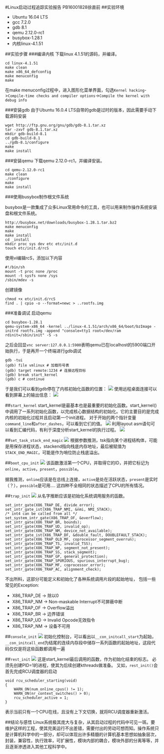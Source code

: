 #Linux启动过程追踪实验报告
PB16001828徐直前
##实验环境
* Ubuntu 16.04 LTS
* gcc 7.2.0
* gdb 8.1
* qemu 2.12.0-rc1
* busybox-1.28.1
* 内核linux-4.1.51


##实验步骤
###编译内核
下载linux 4.1.51的源码，并编译。

	cd linux-4.1.51
	make clean
	make x86_64_defconfig
	make menuconfig
	make
在make menuconfig过程中，进入图形化菜单界面，勾选`Kernel hacking`->`Compile-time checks and compiler options`->`Compile the kernel with debug info`

###安装gdb
由于Ubuntu 16.0.4 LTS自带的gdb是过时的版本，因此需要手动下载源码安装

	wget http://ftp.gnu.org/gnu/gdb/gdb-8.1.tar.xz
	tar -zxvf gdb-8.1.tar.xz
	mkdir gdb-build-8.1  
	cd gdb-build-8.1
	../gdb-8.1/configure
	make
	make install 
	
###安装qemu
下载qemu 2.12.0-rc1，并编译安装。

	cd qemu-2.12.0-rc1
	make clean
	./configure
	make
	make install

###使用busybox制作根文件系统

busybox是一款集成了众多Linux常用命令的工具，也可以用来制作操作系统安装盘和根文件系统。

	http://busybox.net/downloads/busybox-1.28.1.tar.bz2
	make menuconfig
	make
	make install
	cd _install
	mkdir proc sys dev etc etc/init.d
	touch etc/init.d/rcS
使用vi编辑rcS，添加以下内容

	#!/bin/sh
	mount -t proc none /proc
	mount -t sysfs none /sys
	/sbin/mdev -s
	
创建镜像

	chmod +x etc/init.d/rcS
	find . | cpio -o --format=newc > ..rootfs.img
###准备调试
启动qemu

	cd busybox-1.28.1
	qemu-system-x86_64 -kernel ../linux-4.1.51/arch/x86_64/boot/bzImage -initrd rootfs.img -append "console=tty1 root=/dev/ram rdinit=/sbin/init" -S -s
	
之后会回显`vnc server:127.0.0.1:5900`表明qemu已在localhost的5900端口开始执行，于是再开一个终端进行gdb调试

	gdb -tui
	(gdb) file vmlinux # 加载符号表
	(gdb) target remote:1234 # 连接远程目标
	(gdb) break start_kernel
	(gdb) c # continue
	
于是我们可以看到gdb停在了内核初始化函数的位置：
![](ss/init.png)
使用远程桌面连接可以看到屏幕上的输出信息：
![](ss/showvnc.png)


##`start_kernel`
start\_kernel是最基本也是最重要的初始化函数。start_kernel()中调用了一系列初始化函数，以完成核心数据结构的初始化。它的主要目的是完成内核的初始化过程并且启动第一个init进程。
对于开始的两个指针变量`command_line`和`after_dashes`，可以看到它们的值。
![](ss/twovar.png)
利用layout asm语句可以看到汇编代码，有利于深度分析start\_kernel的执行过程。
![](ss/asm.png)

##`set_task_stack_end_magic`
![](ss/set_task.png)
根据参数推测，tsk指向某个进程结构体，可能是用保存进程状态，stackend指向栈底内存地址，最后被赋值为`STACK_END_MAGIC`，可能是作为哨位防止栈底溢出。

##`boot_cpu_init`
![](ss/boot_cpu_init.png)
该函数激活第一个CPU，并取得它的ID，并把它标记为`online`，`active`，`present`，`possible`。

据我推测，`online`应该是在总线上连接，`active`是处在活跃状态，`present`是实时（？），`possible`是可用....
这四种不全相同的状态描述了CPU的所有情况。

##`trap_init`
![](ss/trap_init.png)
从名字推断应该是初始化系统调用服务的函数。

	set_intr_gate(X86_TRAP_DE, divide_error);
	set_intr_gate_ist(X86_TRAP_NMI, &nmi, NMI_STACK);
	/* int4 can be called from all */
	set_system_intr_gate(X86_TRAP_OF, &overflow);
	set_intr_gate(X86_TRAP_BR, bounds);
	set_intr_gate(X86_TRAP_UD, invalid_op);
	set_intr_gate(X86_TRAP_NM, device_not_available);
	set_intr_gate_ist(X86_TRAP_DF, &double_fault, DOUBLEFAULT_STACK);
	set_intr_gate(X86_TRAP_OLD_MF, coprocessor_segment_overrun);
	set_intr_gate(X86_TRAP_TS, invalid_TSS);
	set_intr_gate(X86_TRAP_NP, segment_not_present);
	set_intr_gate(X86_TRAP_SS, stack_segment);
	set_intr_gate(X86_TRAP_GP, general_protection);
	set_intr_gate(X86_TRAP_SPURIOUS, spurious_interrupt_bug);
	set_intr_gate(X86_TRAP_MF, coprocessor_error);
	set_intr_gate(X86_TRAP_AC, alignment_check);
	
不出所料，这部分可能定义和初始化了各种系统调用片段的起始地址，
包括一些常见的Exception:

* X86\_TRAP\_DE -> 除以0
* X86\_TRAP\_NM -> Non-maskable Interrupt不可屏蔽中断
* X86\_TRAP\_OF -> Overflow溢出
* X86\_TRAP\_BR -> 边界错误
* X86\_TRAP\_UD -> Invalid Opcode无效指令
* X86\_TRAP\_NM -> 设备不可用

##`console_init`
![](ss/console_init.png)
初始化控制台，可以看出以`__con_initcall_start`为起始，`__con_initcall_end`为结尾的连续内存段中储存一系列函数的起始地址，这段代码仅仅是将这些函数都调用一遍

##`rest_init`
![](ss/rest_init.png)
这是start_kernel最后调用的函数，作为初始化结束的标志。
必须先创建PID=1的进程，使其为后续创建kthreads做准备。
又如，`rest_init()`会首先完成RCU调度器的启动

	void rcu_scheduler_starting(void)
	{
    	WARN_ON(num_online_cpus() != 1);
    	WARN_ON(nr_context_switches() > 0);
    	rcu_scheduler_active = 1;
	}
表示当前只有一个CPU在线，且没有上下文切换，就将RCU调度器重新激活。

##结论与感悟
Linux系统极其庞大与复杂，从其启动过程的代码中可见一斑。要维护这样的工程，使其完美运行不出差错，需要付出的劳动可想而知。操作系统只是计算机科学中的一部分，却可以体现出许多精髓的计算机基本思想如抽象层次，封装，兼容性，执行效率，可扩展性，模块内部的耦合，模块外部的分离等等，并且逐渐渗透进入其他工程科学中。